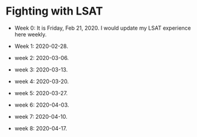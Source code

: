 # Fighting with LSAT

- Week 0: It is Friday, Feb 21, 2020. I would update my LSAT experience here weekly.

- Week 1: 2020-02-28. 

- week 2: 2020-03-06.

- week 3: 2020-03-13.

- week 4: 2020-03-20.

- week 5: 2020-03-27.

- week 6: 2020-04-03.

- week 7: 2020-04-10.

- week 8: 2020-04-17.
